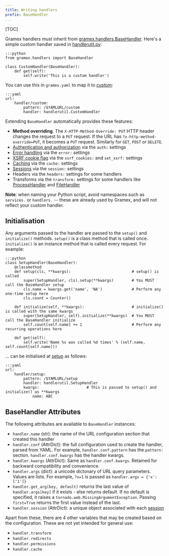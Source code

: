 ```yaml
---
title: Writing handlers
prefix: BaseHandler
...
```


[TOC]

Gramex handlers must inherit from [gramex.handlers.BaseHandler][basehandler]. Here's a simple custom handler saved in [handlerutil.py](handlerutil.py):

    :::python
    from gramex.handlers import BaseHandler

    class CustomHandler(BaseHandler):
        def get(self):
            self.write('This is a custom handler')

You can use this in `gramex.yaml` to map it to [custom](custom):

    :::yaml
    url:
        handler/custom:
            pattern: /$YAMLURL/custom
            handler: handlerutil.CustomHandler

Extending `BaseHandler` automatically provides these features:

- **Method overriding**. The `X-HTTP-Method-Override: PUT` HTTP header changes
  the request to a `PUT` request. If the URL has `?x-http-method-override=PUT`,
  it becomes a `PUT` request. Similarly for `GET`, `POST` or `DELETE`.
- [Authentication and authorization](../auth/) via the `auth:` settings
- [Error handling](../config/#error-handlers) via the `error:` settings
- [XSRF cookie flag](../filehandler/#xsrf) via the `xsrf_cookies:` and `set_xsrf:` settings
- [Caching](../cache/) via the `cache:` settings
- [Sessions](../auth/) via the `session:` settings
- Headers via the `headers:` settings for some handlers
- Transforms via the `transform:` settings for some handlers like
  [ProcessHandler](../processhandler/) and [FileHandler](../filehandler/)

**Note**: when naming your Python script, avoid namespaces such as `services.` or
`handlers.` -- these are already used by Gramex, and will not reflect your custom
handler.


## Initialisation

Any arguments passed to the handler are passed to the `setup()` and
`initialize()` methods. `setup()` is a class method that is called once.
`initialize()` is an instance method that is called every request. For example:

    :::python
    class SetupHandler(BaseHandler):
        @classmethod
        def setup(cls, **kwargs):                           # setup() is called
            super(SetupHandler, cls).setup(**kwargs)        # You MUST call the BaseHandler setup
            cls.name = kwargs.get('name', 'NA')             # Perform any one-time setup here
            cls.count = Counter()

        def initialize(self, **kwargs):                     # initialize() is called with the same kwargs
            super(SetupHandler, self).initialize(**kwargs)  # You MUST call the BaseHandler initialize
            self.count[self.name] += 1                      # Perform any recurring operations here

        def get(self):
            self.write('Name %s was called %d times' % (self.name, self.count[self.name]))

... can be initialised at [setup](setup) as follows:

    :::yaml
    url:
        handler/setup:
            pattern: /$YAMLURL/setup
            handler: handlerutil.SetupHandler
            kwargs:                     # This is passed to setup() and initialize() as **kwargs
                name: ABC


## BaseHandler Attributes

The following attributes are available to `BaseHandler` instances:

- `handler.name` (str): the name of the URL configuration section that created this handler
- `handler.conf` (AttrDict): the full configuration used to create the handler,
  parsed from YAML. For example, `handler.conf.pattern` has the `pattern:`
  section. `handler.conf.kwargs` has the handler kwargs.
- `handler.kwargs` (AttrDict): Same as `handler.conf.kwargs`. Retained for
  backward compatibility and convenience.
- `handler.args` (dict): a unicode dictonary of URL query parameters. Values are
  lists. For example, `?x=1` is passed as `handler.args = {'x': ['1']}`
- `handler.get_arg(key, default)` returns the last value of `handler.args[key]`
  if it exists - else returns default. If no default is specified, it raises a
  `tornado.web.MissingArgumentException`. Passing `first=True` returns the
  first value instead of the last.
- `handler.session` (AttrDict): a unique object associated with each [session](../auth/)

Apart from these, there are 4 other variables that may be created based on the
configuration. These are not yet intended for general use:

- `handler.transform`
- `handler.redirects`
- `handler.permissions`
- `handler.cache`

[basehandler]: https://learn.gramener.com/gramex/gramex.handlers.html#gramex.handlers.BaseHandler
